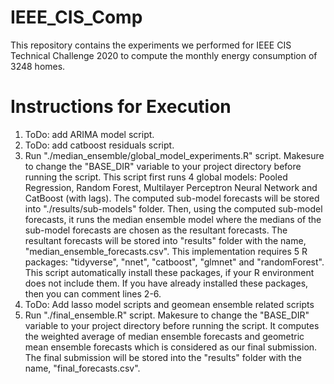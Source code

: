 # IEEE_CIS_Comp
This repository contains the experiments we performed for IEEE CIS Technical Challenge 2020 to compute the monthly energy consumption of 3248 homes.

# Instructions for Execution
1. ToDo: add ARIMA model script.
2. ToDo: add catboost residuals script.
3. Run "./median_ensemble/global_model_experiments.R" script. Makesure to change the "BASE_DIR" variable to your project directory before running the script. This script first runs 4 global models: Pooled Regression, Random Forest, Multilayer Perceptron Neural Network and CatBoost (with lags). The computed sub-model forecasts will be stored into "./results/sub-models" folder. Then, using the computed sub-model forecasts, it runs the median ensemble model where the medians of the sub-model forecasts are chosen as the resultant forecasts. The resultant forecasts will be stored into "results" folder with the name, "median_ensemble_forecasts.csv". This implementation requires 5 R packages: "tidyverse", "nnet", "catboost", "glmnet" and "randomForest". This script automatically install these packages, if your R environment does not include them. If you have already installed these packages, then you can comment lines 2-6.
4. ToDo: Add lasso model scripts and geomean ensemble related scripts 
5. Run "./final_ensemble.R" script. Makesure to change the "BASE_DIR" variable to your project directory before running the script. It computes the weighted average of median ensemble forecasts and geometric mean ensemble forecasts which is considered as our final submission. The final submission will be stored into the "results" folder with the name, "final_forecasts.csv".

